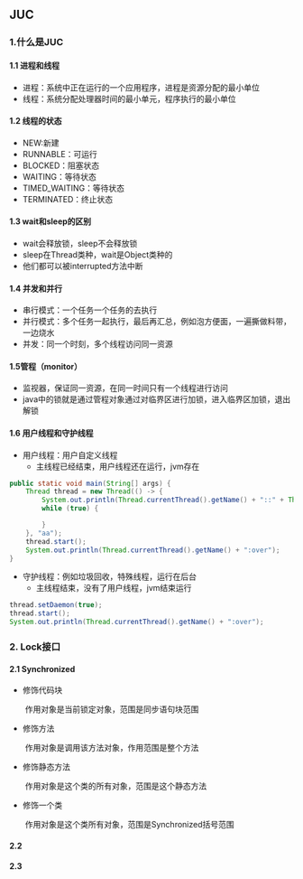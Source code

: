 ## JUC

### 1.什么是JUC

#### 1.1 进程和线程

+ 进程：系统中正在运行的一个应用程序，进程是资源分配的最小单位
+ 线程：系统分配处理器时间的最小单元，程序执行的最小单位

#### 1.2 线程的状态

+ NEW:新建
+ RUNNABLE：可运行
+ BLOCKED：阻塞状态
+ WAITING：等待状态
+ TIMED_WAITING：等待状态
+ TERMINATED：终止状态

#### 1.3 wait和sleep的区别

+ wait会释放锁，sleep不会释放锁
+ sleep在Thread类种，wait是Object类种的
+ 他们都可以被interrupted方法中断

#### 1.4 并发和并行

+ 串行模式：一个任务一个任务的去执行
+ 并行模式：多个任务一起执行，最后再汇总，例如泡方便面，一遍撕做料带，一边烧水
+ 并发：同一个时刻，多个线程访问同一资源



#### 1.5管程（monitor）

+ 监视器，保证同一资源，在同一时间只有一个线程进行访问
+ java中的锁就是通过管程对象通过对临界区进行加锁，进入临界区加锁，退出解锁

#### 1.6 用户线程和守护线程

+ 用户线程：用户自定义线程
  + 主线程已经结束，用户线程还在运行，jvm存在

```java
public static void main(String[] args) {
    Thread thread = new Thread(() -> {
        System.out.println(Thread.currentThread().getName() + "::" + Thread.currentThread().isDaemon());
        while (true) {

        }
    }, "aa");
    thread.start();
    System.out.println(Thread.currentThread().getName() + ":over");
}
```

+ 守护线程：例如垃圾回收，特殊线程，运行在后台
  + 主线程结束，没有了用户线程，jvm结束运行

```java
thread.setDaemon(true);
thread.start();
System.out.println(Thread.currentThread().getName() + ":over");
```

### 2. Lock接口

#### 2.1 Synchronized

+ 修饰代码块

  ​	作用对象是当前锁定对象，范围是同步语句块范围

+ 修饰方法

  ​	作用对象是调用该方法对象，作用范围是整个方法

+ 修饰静态方法

  ​	作用对象是这个类的所有对象，范围是这个静态方法

+ 修饰一个类

  ​	作用对象是这个类所有对象，范围是Synchronized括号范围



#### 2.2

#### 2.3